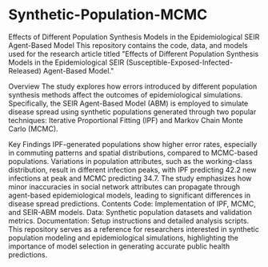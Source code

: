 # Synthetic-Population-MCMC

Effects of Different Population Synthesis Models in the Epidemiological SEIR Agent-Based Model
This repository contains the code, data, and models used for the research article titled "Effects of Different Population Synthesis Models in the Epidemiological SEIR (Susceptible-Exposed-Infected-Released) Agent-Based Model."

Overview
The study explores how errors introduced by different population synthesis methods affect the outcomes of epidemiological simulations. Specifically, the SEIR Agent-Based Model (ABM) is employed to simulate disease spread using synthetic populations generated through two popular techniques: Iterative Proportional Fitting (IPF) and Markov Chain Monte Carlo (MCMC).

Key Findings
IPF-generated populations show higher error rates, especially in commuting patterns and spatial distributions, compared to MCMC-based populations.
Variations in population attributes, such as the working-class distribution, result in different infection peaks, with IPF predicting 42.2 new infections at peak and MCMC predicting 34.7.
The study emphasizes how minor inaccuracies in social network attributes can propagate through agent-based epidemiological models, leading to significant differences in disease spread predictions.
Contents
Code: Implementation of IPF, MCMC, and SEIR-ABM models.
Data: Synthetic population datasets and validation metrics.
Documentation: Setup instructions and detailed analysis scripts.
This repository serves as a reference for researchers interested in synthetic population modeling and epidemiological simulations, highlighting the importance of model selection in generating accurate public health predictions.

